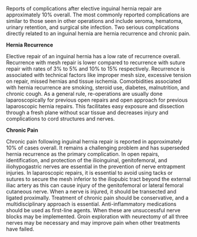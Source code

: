 Reports of complications after elective inguinal hernia repair are approximately 10% overall. The most commonly reported complications are similar to those seen in other operations and include seroma, hematoma, urinary retention, and surgical site infection. Two serious complications directly related to an inguinal hernia are hernia recurrence and chronic pain.

**Hernia Recurrence**

Elective repair of an inguinal hernia has a low rate of recurrence overall. Recurrence with mesh repair is lower compared to recurrence with suture repair with rates of 3% to 5% and 10% to 15% respectively. Recurrence is associated with technical factors like improper mesh size, excessive tension on repair, missed hernias and tissue ischemia. Comorbidities associated with hernia recurrence are smoking, steroid use, diabetes, malnutrition, and chronic cough. As a general rule, re-operations are usually done laparoscopically for previous open repairs and open approach for previous laparoscopic hernia repairs. This facilitates easy exposure and dissection through a fresh plane without scar tissue and decreases injury and complications to cord structures and nerves.

**Chronic Pain**

Chronic pain following inguinal hernia repair is reported in approximately 10% of cases overall. It remains a challenging problem and has superseded hernia recurrence as the primary complication. In open repairs, identification, and protection of the ilioinguinal, genitofemoral, and iliohypogastric nerves are essential in the prevention of nerve entrapment injuries. In laparoscopic repairs, it is essential to avoid using tacks or sutures to secure the mesh inferior to the iliopubic tract beyond the external iliac artery as this can cause injury of the genitofemoral or lateral femoral cutaneous nerve. When a nerve is injured, it should be transected and ligated proximally. Treatment of chronic pain should be conservative, and a multidisciplinary approach is essential. Anti-inflammatory medications should be used as first-line agents. When these are unsuccessful nerve blocks may be implemented. Groin exploration with neurectomy of all three nerves may be necessary and may improve pain when other treatments have failed.